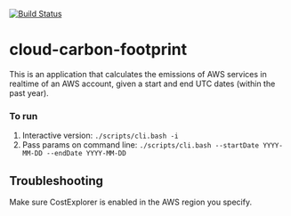 [![Build Status](https://travis-ci.com/dtoakley/cloud-carbon-footprint.svg?token=NzrMQqD3umSypwStq1MQ&branch=trunk)](https://travis-ci.com/dtoakley/cloud-carbon-footprint)

# cloud-carbon-footprint

This is an application that calculates the emissions of AWS services in realtime of an AWS account, given a start and end UTC dates (within the past year).

### To run
  1. Interactive version: `./scripts/cli.bash -i`
  2. Pass params on command line: `./scripts/cli.bash --startDate YYYY-MM-DD --endDate YYYY-MM-DD`

## Troubleshooting
Make sure CostExplorer is enabled in the AWS region you specify.
